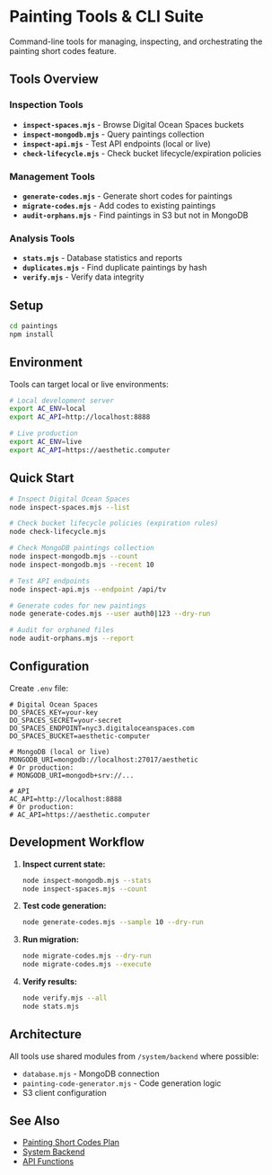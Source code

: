 # Painting Tools & CLI Suite

Command-line tools for managing, inspecting, and orchestrating the painting short codes feature.

## Tools Overview

### Inspection Tools
- **`inspect-spaces.mjs`** - Browse Digital Ocean Spaces buckets
- **`inspect-mongodb.mjs`** - Query paintings collection
- **`inspect-api.mjs`** - Test API endpoints (local or live)
- **`check-lifecycle.mjs`** - Check bucket lifecycle/expiration policies

### Management Tools
- **`generate-codes.mjs`** - Generate short codes for paintings
- **`migrate-codes.mjs`** - Add codes to existing paintings
- **`audit-orphans.mjs`** - Find paintings in S3 but not in MongoDB

### Analysis Tools
- **`stats.mjs`** - Database statistics and reports
- **`duplicates.mjs`** - Find duplicate paintings by hash
- **`verify.mjs`** - Verify data integrity

## Setup

```bash
cd paintings
npm install
```

## Environment

Tools can target local or live environments:

```bash
# Local development server
export AC_ENV=local
export AC_API=http://localhost:8888

# Live production
export AC_ENV=live
export AC_API=https://aesthetic.computer
```

## Quick Start

```bash
# Inspect Digital Ocean Spaces
node inspect-spaces.mjs --list

# Check bucket lifecycle policies (expiration rules)
node check-lifecycle.mjs

# Check MongoDB paintings collection
node inspect-mongodb.mjs --count
node inspect-mongodb.mjs --recent 10

# Test API endpoints
node inspect-api.mjs --endpoint /api/tv

# Generate codes for new paintings
node generate-codes.mjs --user auth0|123 --dry-run

# Audit for orphaned files
node audit-orphans.mjs --report
```

## Configuration

Create `.env` file:

```env
# Digital Ocean Spaces
DO_SPACES_KEY=your-key
DO_SPACES_SECRET=your-secret
DO_SPACES_ENDPOINT=nyc3.digitaloceanspaces.com
DO_SPACES_BUCKET=aesthetic-computer

# MongoDB (local or live)
MONGODB_URI=mongodb://localhost:27017/aesthetic
# Or production:
# MONGODB_URI=mongodb+srv://...

# API
AC_API=http://localhost:8888
# Or production:
# AC_API=https://aesthetic.computer
```

## Development Workflow

1. **Inspect current state:**
   ```bash
   node inspect-mongodb.mjs --stats
   node inspect-spaces.mjs --count
   ```

2. **Test code generation:**
   ```bash
   node generate-codes.mjs --sample 10 --dry-run
   ```

3. **Run migration:**
   ```bash
   node migrate-codes.mjs --dry-run
   node migrate-codes.mjs --execute
   ```

4. **Verify results:**
   ```bash
   node verify.mjs --all
   node stats.mjs
   ```

## Architecture

All tools use shared modules from `/system/backend` where possible:
- `database.mjs` - MongoDB connection
- `painting-code-generator.mjs` - Code generation logic
- S3 client configuration

## See Also

- [Painting Short Codes Plan](/plans/painting-short-codes-plan.md)
- [System Backend](/system/backend/)
- [API Functions](/system/netlify/functions/)
